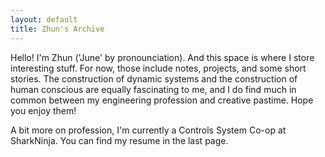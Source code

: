 ```yaml
---
layout: default
title: Zhun's Archive
---
```

Hello! I'm Zhun ('June' by pronounciation). And this space is where I store interesting stuff. For now, those include notes, projects, and some short stories. The construction of dynamic systems and the construction of human conscious are equally fascinating to me, and I do find much in common between my engineering profession and creative pastime. Hope you enjoy them! 

A bit more on profession, I'm currently a Controls System Co-op at SharkNinja. You can find my resume in the last page. 


